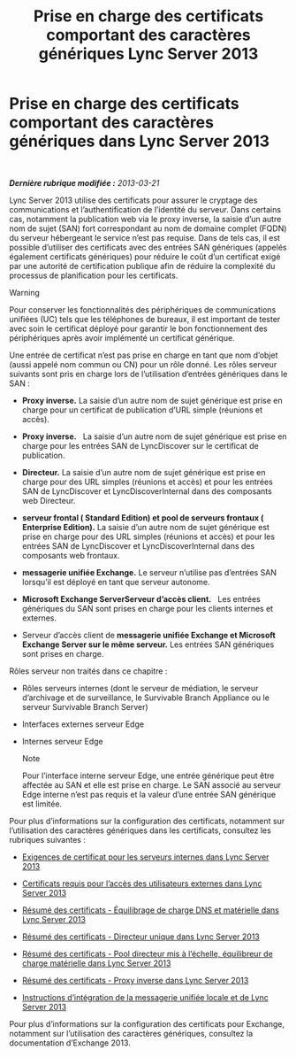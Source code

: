 ﻿---
title: Prise en charge des certificats comportant des caractères génériques Lync Server 2013
TOCTitle: Prise en charge des certificats comportant des caractères génériques
ms:assetid: 0bae2aa8-b6dc-46f5-a3be-3fe7581809d4
ms:mtpsurl: https://technet.microsoft.com/fr-fr/library/Hh202161(v=OCS.15)
ms:contentKeyID: 49296221
ms.date: 05/20/2016
mtps_version: v=OCS.15
ms.translationtype: HT
---

# Prise en charge des certificats comportant des caractères génériques dans Lync Server 2013

 

_**Dernière rubrique modifiée :** 2013-03-21_

Lync Server 2013 utilise des certificats pour assurer le cryptage des communications et l’authentification de l’identité du serveur. Dans certains cas, notamment la publication web via le proxy inverse, la saisie d’un autre nom de sujet (SAN) fort correspondant au nom de domaine complet (FQDN) du serveur hébergeant le service n’est pas requise. Dans de tels cas, il est possible d’utiliser des certificats avec des entrées SAN génériques (appelés également certificats génériques) pour réduire le coût d’un certificat exigé par une autorité de certification publique afin de réduire la complexité du processus de planification pour les certificats.

> [!warning]  
> Pour conserver les fonctionnalités des périphériques de communications unifiées (UC) tels que les téléphones de bureaux, il est important de tester avec soin le certificat déployé pour garantir le bon fonctionnement des périphériques après avoir implémenté un certificat générique.

Une entrée de certificat n’est pas prise en charge en tant que nom d’objet (aussi appelé nom commun ou CN) pour un rôle donné. Les rôles serveur suivants sont pris en charge lors de l’utilisation d’entrées génériques dans le SAN :

  -   
    **Proxy inverse.** La saisie d’un autre nom de sujet générique est prise en charge pour un certificat de publication d’URL simple (réunions et accès).

  -   
    **Proxy inverse.**   La saisie d’un autre nom de sujet générique est prise en charge pour les entrées SAN de LyncDiscover sur le certificat de publication.

  -   
    **Directeur.** La saisie d’un autre nom de sujet générique est prise en charge pour des URL simples (réunions et accès) et pour les entrées SAN de LyncDiscover et LyncDiscoverInternal dans des composants web Directeur.

  -   
    **serveur frontal ( Standard Edition) et pool de serveurs frontaux ( Enterprise Edition).** La saisie d’un autre nom de sujet générique est prise en charge pour des URL simples (réunions et accès) et pour les entrées SAN de LyncDiscover et LyncDiscoverInternal dans des composants web frontaux.

  -   
    **messagerie unifiée Exchange.** Le serveur n’utilise pas d’entrées SAN lorsqu’il est déployé en tant que serveur autonome.

  -   
    **Microsoft Exchange ServerServeur d’accès client.**   Les entrées génériques du SAN sont prises en charge pour les clients internes et externes.

  -   
    Serveur d’accès client de **messagerie unifiée Exchange et Microsoft Exchange Server sur le même serveur.** Les entrées SAN génériques sont prises en charge.

Rôles serveur non traités dans ce chapitre :

  - Rôles serveurs internes (dont le serveur de médiation, le serveur d’archivage et de surveillance, le Survivable Branch Appliance ou le serveur Survivable Branch Server)

  - Interfaces externes serveur Edge

  - Internes serveur Edge
    
    > [!note]  
    > Pour l’interface interne serveur Edge, une entrée générique peut être affectée au SAN et elle est prise en charge. Le SAN associé au serveur Edge interne n’est pas requis et la valeur d’une entrée SAN générique est limitée.

Pour plus d’informations sur la configuration des certificats, notamment sur l’utilisation des caractères génériques dans les certificats, consultez les rubriques suivantes :

  - [Exigences de certificat pour les serveurs internes dans Lync Server 2013](lync-server-2013-certificate-requirements-for-internal-servers.md)

  - [Certificats requis pour l’accès des utilisateurs externes dans Lync Server 2013](lync-server-2013-certificate-requirements-for-external-user-access.md)

  - [Résumé des certificats - Équilibrage de charge DNS et matérielle dans Lync Server 2013](lync-server-2013-certificate-summary-dns-and-hlb-load-balanced.md)

  - [Résumé des certificats - Directeur unique dans Lync Server 2013](lync-server-2013-certificate-summary-single-director.md)

  - [Résumé des certificats - Pool directeur mis à l’échelle, équilibreur de charge matérielle dans Lync Server 2013](lync-server-2013-certificate-summary-scaled-director-pool-hardware-load-balancer.md)

  - [Résumé des certificats - Proxy inverse dans Lync Server 2013](lync-server-2013-certificate-summary-reverse-proxy.md)

  - [Instructions d’intégration de la messagerie unifiée locale et de Lync Server 2013](lync-server-2013-guidelines-for-integrating-on-premises-unified-messaging.md)

Pour plus d’informations sur la configuration des certificats pour Exchange, notamment sur l’utilisation des caractères génériques, consultez la documentation d’Exchange 2013.

